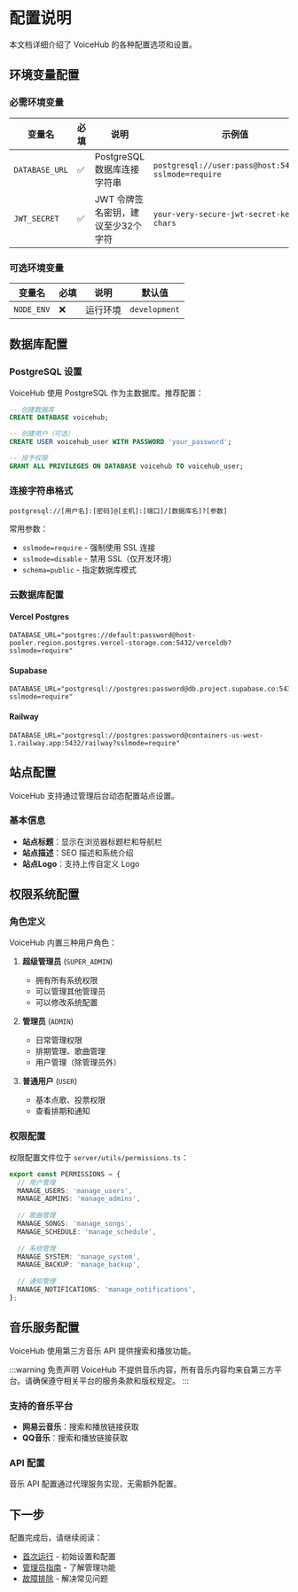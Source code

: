 # 配置说明

本文档详细介绍了 VoiceHub 的各种配置选项和设置。

## 环境变量配置

### 必需环境变量

| 变量名            | 必填 | 说明                   | 示例值                                                   |
|----------------|----|----------------------|-------------------------------------------------------|
| `DATABASE_URL` | ✅  | PostgreSQL 数据库连接字符串  | `postgresql://user:pass@host:5432/db?sslmode=require` |
| `JWT_SECRET`   | ✅  | JWT 令牌签名密钥，建议至少32个字符 | `your-very-secure-jwt-secret-key-32-chars`            |

### 可选环境变量

| 变量名            | 必填 | 说明               | 默认值           |
|----------------|----|------------------|---------------|
| `NODE_ENV`     | ❌  | 运行环境             | `development` |

## 数据库配置

### PostgreSQL 设置

VoiceHub 使用 PostgreSQL 作为主数据库。推荐配置：

```sql
-- 创建数据库
CREATE DATABASE voicehub;

-- 创建用户（可选）
CREATE USER voicehub_user WITH PASSWORD 'your_password';

-- 授予权限
GRANT ALL PRIVILEGES ON DATABASE voicehub TO voicehub_user;
```

### 连接字符串格式

```
postgresql://[用户名]:[密码]@[主机]:[端口]/[数据库名]?[参数]
```

常用参数：
- `sslmode=require` - 强制使用 SSL 连接
- `sslmode=disable` - 禁用 SSL（仅开发环境）
- `schema=public` - 指定数据库模式

### 云数据库配置

#### Vercel Postgres
```env
DATABASE_URL="postgres://default:password@host-pooler.region.postgres.vercel-storage.com:5432/verceldb?sslmode=require"
```

#### Supabase
```env
DATABASE_URL="postgresql://postgres:password@db.project.supabase.co:5432/postgres?sslmode=require"
```

#### Railway
```env
DATABASE_URL="postgresql://postgres:password@containers-us-west-1.railway.app:5432/railway?sslmode=require"
```

## 站点配置

VoiceHub 支持通过管理后台动态配置站点设置。

### 基本信息

- **站点标题**：显示在浏览器标题栏和导航栏
- **站点描述**：SEO 描述和系统介绍
- **站点Logo**：支持上传自定义 Logo

## 权限系统配置

### 角色定义

VoiceHub 内置三种用户角色：

1. **超级管理员** (`SUPER_ADMIN`)
   - 拥有所有系统权限
   - 可以管理其他管理员
   - 可以修改系统配置

2. **管理员** (`ADMIN`)
   - 日常管理权限
   - 排期管理、歌曲管理
   - 用户管理（除管理员外）

3. **普通用户** (`USER`)
   - 基本点歌、投票权限
   - 查看排期和通知

### 权限配置

权限配置文件位于 `server/utils/permissions.ts`：

```typescript
export const PERMISSIONS = {
  // 用户管理
  MANAGE_USERS: 'manage_users',
  MANAGE_ADMINS: 'manage_admins',
  
  // 歌曲管理
  MANAGE_SONGS: 'manage_songs',
  MANAGE_SCHEDULE: 'manage_schedule',
  
  // 系统管理
  MANAGE_SYSTEM: 'manage_system',
  MANAGE_BACKUP: 'manage_backup',
  
  // 通知管理
  MANAGE_NOTIFICATIONS: 'manage_notifications',
};
```

## 音乐服务配置

VoiceHub 使用第三方音乐 API 提供搜索和播放功能。

:::warning 免责声明
VoiceHub 不提供音乐内容，所有音乐内容均来自第三方平台。请确保遵守相关平台的服务条款和版权规定。
:::

### 支持的音乐平台

- **网易云音乐**：搜索和播放链接获取
- **QQ音乐**：搜索和播放链接获取

### API 配置

音乐 API 配置通过代理服务实现，无需额外配置。

## 下一步

配置完成后，请继续阅读：

- [首次运行](./first-run) - 初始设置和配置
- [管理员指南](../admin-guide/overview) - 了解管理功能
- [故障排除](../troubleshooting/common-issues) - 解决常见问题